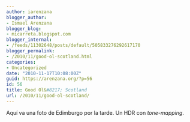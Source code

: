 ```yaml
---
author: iarenzana
blogger_author:
- Ismael Arenzana
blogger_blog:
- micarreta.blogspot.com
blogger_internal:
- /feeds/11302648/posts/default/505833276292617170
blogger_permalink:
- /2010/11/good-ol-scotland.html
categories:
- Uncategorized
date: "2010-11-17T10:08:00Z"
guid: https://arenzana.org/?p=56
id: 56
title: Good Ol&#8217; Scotland
url: /2010/11/good-ol-scotland/
---
```

Aqu&iacute; va una foto de Edimburgo por la tarde. Un HDR con _tone-mapping_.

<span><span><img src="http://micarreta.blogspot.com/picture/edimburgo_hdr.jpg?pictureId=7608597&asGalleryImage=true&__SQUARESPACE_CACHEVERSION=1289992691589" alt="" /></span></span>